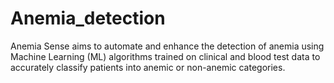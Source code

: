 # Anemia_detection
Anemia Sense aims to automate and enhance the detection of anemia using Machine Learning (ML) algorithms trained on clinical and blood test data to accurately classify patients into anemic or non-anemic categories.

